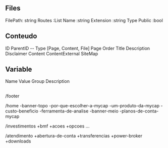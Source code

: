 
## Files

FilePath: string
Routes :List<Route>
Name :string
Extension :string
Type 
Public :bool




## Conteudo

ID
ParentID
-- Type [Page, Content, File]
Page
Order
Title
Description
Disclaimer
Content
ContentExternal
SiteMap



## Variable

Name
Value
Group
Description


##

/footer

/home
  -banner-topo
  -por-que-escolher-a-mycap
  -um-produto-da-mycap
  -custo-beneficio
  -ferramenta-de-analise
  -banner-meio
  -planos-de-conta-mycap

/investimentos
  +bmf
  +acoes
  +opcoes
  ...

/atendimento
  +abertura-de-conta
  +transferencias
  +power-broker
  +downloads